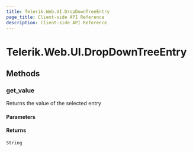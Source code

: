 ```yaml
---
title: Telerik.Web.UI.DropDownTreeEntry
page_title: Client-side API Reference
description: Client-side API Reference
---
```


# Telerik.Web.UI.DropDownTreeEntry  

## Methods

###  get_value

Returns the value of the selected entry

#### Parameters

#### Returns

`String` 


